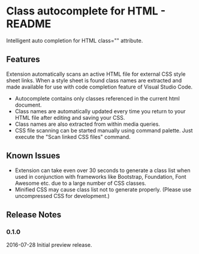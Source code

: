 # Class autocomplete for HTML - README

Intelligent auto completion for HTML class="" attribute.

## Features

Extension automatically scans an active HTML file for external CSS style sheet links. When a style sheet is found class names are extracted and made available for use with code completion feature of Visual Studio Code.
-	Autocomplete contains only classes referenced in the current html document.
-	Class names are automatically updated every time you return to your HTML file after editing and saving your CSS.
-	Class names are also extracted from within media queries.
-	CSS file scanning can be started manually using command palette. Just execute the "Scan linked CSS files" command.

## Known Issues
-	Extension can take even over 30 seconds to generate a class list when used in conjunction with frameworks like Bootstrap, Foundation, Font Awesome etc. due to a large number of CSS classes.
-	Minified CSS may cause class list not to generate properly. (Please use uncompressed CSS for development.)

## Release Notes
### 0.1.0 
2016-07-28 Initial preview release.